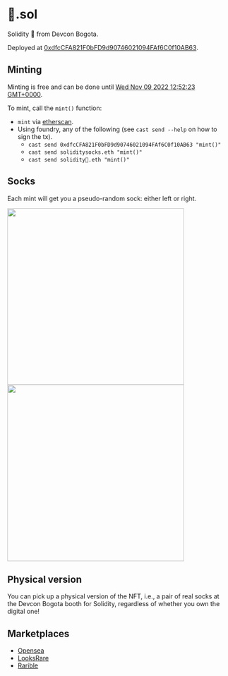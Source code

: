 # 🧦.sol

Solidity 🧦 from Devcon Bogota.

Deployed at [0xdfcCFA821F0bFD9d90746021094FAf6C0f10AB63](https://etherscan.io/address/0xdfcCFA821F0bFD9d90746021094FAf6C0f10AB63).

## Minting

Minting is free and can be done until [Wed Nov 09 2022 12:52:23 GMT+0000](https://etherscan.io/address/0xdfccfa821f0bfd9d90746021094faf6c0f10ab63#readContract#F3).

To mint, call the `mint()` function:

- `mint` via [etherscan](https://etherscan.io/address/0xdfccfa821f0bfd9d90746021094faf6c0f10ab63#writeContract#F1).
- Using foundry, any of the following (see `cast send --help` on how to sign the tx).
  - `cast send 0xdfcCFA821F0bFD9d90746021094FAf6C0f10AB63 "mint()"`
  - `cast send soliditysocks.eth "mint()"`
  - `cast send solidity🧦.eth "mint()"`

## Socks

Each mint will get you a pseudo-random sock: either left or right.

<img src="./src/🧦.Left.png" width="400" /> <img src="./src/🧦.Right.png" width="400" />

## Physical version

You can pick up a physical version of the NFT, i.e., a pair of real socks at the Devcon Bogota booth
for Solidity, regardless of whether you own the digital one!

## Marketplaces

- [Opensea](https://opensea.io/collection/sol-v4-1)
- [LooksRare](https://looksrare.org/collections/0xdfcCFA821F0bFD9d90746021094FAf6C0f10AB63)
- [Rarible](https://rarible.com/collection/0xdfccfa821f0bfd9d90746021094faf6c0f10ab63)
